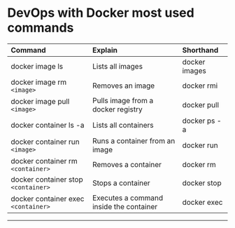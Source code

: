 # DevOps with Docker most used commands


|  Command  |  Explain |	Shorthand |
|:-----------------|:-----------------|:--------------|
|docker image ls	|Lists all images |	docker images|
|docker image rm  ```<image>```	| Removes an image	| docker rmi |
|docker image pull ```<image>```	|Pulls image from a docker registry |	docker pull |
|docker container ls -a	| Lists all containers |	docker ps -a |
|docker container run ```<image>```	 | Runs a container from an image |	docker run |
|docker container rm ```<container>``` |	Removes a container |	docker rm |
|docker container stop ```<container>``` |	Stops a container |	docker stop |
|docker container exec ```<container>``` |	Executes a command inside the container |	docker exec |
___
